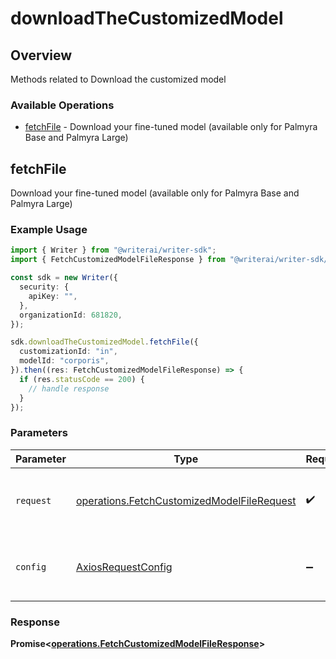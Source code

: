 # downloadTheCustomizedModel

## Overview

Methods related to Download the customized model

### Available Operations

* [fetchFile](#fetchfile) - Download your fine-tuned model (available only for Palmyra Base and Palmyra Large)

## fetchFile

Download your fine-tuned model (available only for Palmyra Base and Palmyra Large)

### Example Usage

```typescript
import { Writer } from "@writerai/writer-sdk";
import { FetchCustomizedModelFileResponse } from "@writerai/writer-sdk/dist/sdk/models/operations";

const sdk = new Writer({
  security: {
    apiKey: "",
  },
  organizationId: 681820,
});

sdk.downloadTheCustomizedModel.fetchFile({
  customizationId: "in",
  modelId: "corporis",
}).then((res: FetchCustomizedModelFileResponse) => {
  if (res.statusCode == 200) {
    // handle response
  }
});
```

### Parameters

| Parameter                                                                                                | Type                                                                                                     | Required                                                                                                 | Description                                                                                              |
| -------------------------------------------------------------------------------------------------------- | -------------------------------------------------------------------------------------------------------- | -------------------------------------------------------------------------------------------------------- | -------------------------------------------------------------------------------------------------------- |
| `request`                                                                                                | [operations.FetchCustomizedModelFileRequest](../../models/operations/fetchcustomizedmodelfilerequest.md) | :heavy_check_mark:                                                                                       | The request object to use for the request.                                                               |
| `config`                                                                                                 | [AxiosRequestConfig](https://axios-http.com/docs/req_config)                                             | :heavy_minus_sign:                                                                                       | Available config options for making requests.                                                            |


### Response

**Promise<[operations.FetchCustomizedModelFileResponse](../../models/operations/fetchcustomizedmodelfileresponse.md)>**

